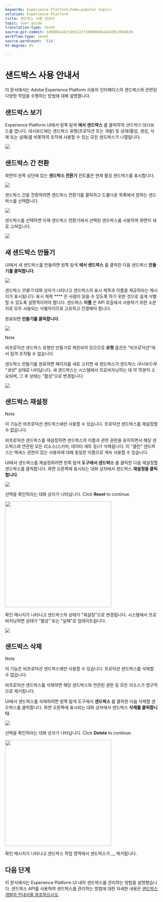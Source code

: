 ```yaml
---
keywords: Experience Platform;home;popular topics
solution: Experience Platform
title: 샌드박스 사용 안내서
topic: user guide
translation-type: tm+mt
source-git-commit: bd9884a24c5301121f30090946ab24d9c394db1b
workflow-type: tm+mt
source-wordcount: '514'
ht-degree: 0%

---
```



# 샌드박스 사용 안내서

이 문서에서는 Adobe Experience Platform 사용자 인터페이스의 샌드박스와 관련된 다양한 작업을 수행하는 방법에 대해 설명합니다.

## 샌드박스 보기

Experience Platform UI에서 왼쪽 탐색 **에서 샌드박스** 를 클릭하여 _샌드박스_ 대시보드를 엽니다. 대시보드에는 샌드박스 유형(프로덕션 또는 개발) 및 상태(활성, 생성, 삭제 또는 실패)를 비롯하여 조직에 사용할 수 있는 모든 샌드박스가 나열됩니다.

![](../images/ui/sandboxes-tab.png)

## 샌드박스 간 전환

화면의 왼쪽 상단에 있는 **샌드박스 전환기** 컨트롤은 현재 활성 샌드박스를 표시합니다.

![](../images/ui/sandbox-selector.png)

샌드박스 간을 전환하려면 샌드박스 전환기를 클릭하고 드롭다운 목록에서 원하는 샌드박스를 선택합니다.

![](../images/ui/switch-sandbox.png)

샌드박스를 선택하면 이제 샌드박스 전환기에서 선택된 샌드박스를 사용하여 화면이 새로 고쳐집니다.

![](../images/ui/sandbox-switched.png)

## 새 샌드박스 만들기

UI에서 새 샌드박스를 만들려면 왼쪽 탐색 **에서 샌드박스** 를 클릭한 다음 샌드박스 **만들기를 클릭합니다**.

![](../images/ui/create-sandbox-button.png)

샌드박스 _만들기_ 대화 상자가 나타나고 샌드박스의 표시 제목과 이름을 제공하라는 메시지가 표시됩니다. 표시 제목 **** 은 사람이 읽을 수 있도록 하기 위한 것으로 쉽게 식별할 수 있도록 설명적이어야 합니다. 샌드박스 **이름** 은 API 호출에서 사용하기 위한 소문자로 모두 사용되는 식별자이므로 고유하고 간결해야 합니다.

완료되면 **만들기를 클릭합니다**.

![](../images/ui/create-sandbox-dialog.png)

>[!NOTE]
>
>비프로덕션 샌드박스 유형만 만들기로 제한되어 있으므로 **유형** 옵션은 &quot;비프로덕션&quot;에서 잠겨 조작될 수 없습니다.

샌드박스 만들기를 완료하면 페이지를 새로 고치면 새 샌드박스가 샌드박스 _대시보드에 &quot;생성&quot;_ 상태로 나타납니다. 새 샌드박스는 시스템에서 프로비저닝하는 데 약 15분이 소요되며, 그 후 상태는 &quot;활성&quot;으로 변경됩니다.

![](../images/ui/sandbox-created.png)

## 샌드박스 재설정

>[!NOTE]
>
>이 기능은 비프로덕션 샌드박스에만 사용할 수 있습니다. 프로덕션 샌드박스를 재설정할 수 없습니다.

비프로덕션 샌드박스를 재설정하면 샌드박스의 이름과 관련 권한을 유지하면서 해당 샌드박스와 연관된 모든 리소스(스키마, 데이터 세트 등)가 삭제됩니다. 이 &quot;클린&quot; 샌드박스는 액세스 권한이 있는 사용자에 대해 동일한 이름으로 계속 사용할 수 있습니다.

UI에서 샌드박스를 재설정하려면 왼쪽 탐색 **도구에서 샌드박스** 를 클릭한 다음 재설정할 샌드박스를 클릭합니다. 화면 오른쪽에 표시되는 대화 상자에서 샌드박스 **재설정을 클릭합니다**.

![](../images/ui/reset-sandbox-button.png)

선택을 확인하라는 대화 상자가 나타납니다. Click **Reset** to continue.

<img src="../images/ui/reset-are-you-sure.png" width="350"><br>

확인 메시지가 나타나고 샌드박스의 상태가 &quot;재설정&quot;으로 변경됩니다. 시스템에서 프로비저닝하면 상태가 &quot;활성&quot; 또는 &quot;실패&quot;로 업데이트됩니다.

![](../images/ui/sandbox-resetting.png)

## 샌드박스 삭제

>[!NOTE]
>
>이 기능은 비프로덕션 샌드박스에만 사용할 수 있습니다. 프로덕션 샌드박스를 삭제할 수 없습니다.

비프로덕션 샌드박스를 삭제하면 해당 샌드박스와 연관된 권한 등 모든 리소스가 영구적으로 제거됩니다.

UI에서 샌드박스를 삭제하려면 왼쪽 탐색 도구에서 **샌드박스** 를 클릭한 다음 삭제할 샌드박스를 클릭합니다. 화면 오른쪽에 표시되는 대화 상자에서 샌드박스 **삭제를 클릭합니다**.

![](../images/ui/delete-sandbox-button.png)

선택을 확인하라는 대화 상자가 나타납니다. Click **Delete** to continue.

<img src="../images/ui/delete-are-you-sure.png" width="350"><br>

확인 메시지가 나타나고 샌드박스 작업 영역에서 샌드박스가 __ 제거됩니다.

## 다음 단계

이 문서에서는 Experience Platform UI 내의 샌드박스를 관리하는 방법을 설명했습니다. 샌드박스 API를 사용하여 샌드박스를 관리하는 방법에 대한 자세한 내용은 [샌드박스 개발자 안내서를 참조하십시오](../api/getting-started.md).